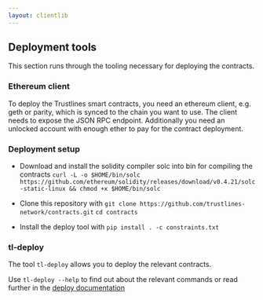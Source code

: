 ```yaml
---
layout: clientlib
---
```


## Deployment tools
This section runs through the tooling necessary for deploying the contracts.

### Ethereum client
To deploy the Trustlines smart contracts, you need an ethereum client, e.g. geth or parity, which is synced to the chain you want to use. The client needs to expose the JSON RPC endpoint. Additionally you need an unlocked account with enough ether to pay for the contract deployment.

### Deployment setup

 * Download and install the solidity compiler solc into bin for compiling the contracts
  `curl -L -o $HOME/bin/solc https://github.com/ethereum/solidity/releases/download/v0.4.21/solc-static-linux && chmod +x $HOME/bin/solc`

 * Clone this repository with
 `git clone https://github.com/trustlines-network/contracts.git`
 `cd contracts`

 * Install the deploy tool with
 `pip install . -c constraints.txt`


### tl-deploy

The tool `tl-deploy` allows you to deploy the relevant contracts.

Use `tl-deploy --help` to find out about the relevant commands or read further in the [deploy documentation](docs/deploy.md)
